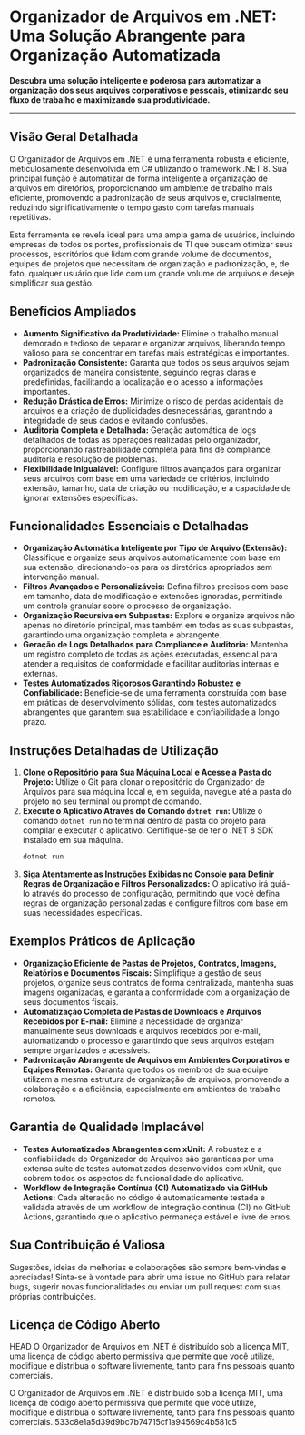 # Organizador de Arquivos em .NET: Uma Solução Abrangente para Organização Automatizada

**Descubra uma solução inteligente e poderosa para automatizar a organização dos seus arquivos corporativos e pessoais, otimizando seu fluxo de trabalho e maximizando sua produtividade.**

---

## Visão Geral Detalhada

O Organizador de Arquivos em .NET é uma ferramenta robusta e eficiente, meticulosamente desenvolvida em C# utilizando o framework .NET 8. Sua principal função é automatizar de forma inteligente a organização de arquivos em diretórios, proporcionando um ambiente de trabalho mais eficiente, promovendo a padronização de seus arquivos e, crucialmente, reduzindo significativamente o tempo gasto com tarefas manuais repetitivas.

Esta ferramenta se revela ideal para uma ampla gama de usuários, incluindo empresas de todos os portes, profissionais de TI que buscam otimizar seus processos, escritórios que lidam com grande volume de documentos, equipes de projetos que necessitam de organização e padronização, e, de fato, qualquer usuário que lide com um grande volume de arquivos e deseje simplificar sua gestão.



## Benefícios Ampliados

- **Aumento Significativo da Produtividade:** Elimine o trabalho manual demorado e tedioso de separar e organizar arquivos, liberando tempo valioso para se concentrar em tarefas mais estratégicas e importantes.
- **Padronização Consistente:** Garanta que todos os seus arquivos sejam organizados de maneira consistente, seguindo regras claras e predefinidas, facilitando a localização e o acesso a informações importantes.
- **Redução Drástica de Erros:** Minimize o risco de perdas acidentais de arquivos e a criação de duplicidades desnecessárias, garantindo a integridade de seus dados e evitando confusões.
- **Auditoria Completa e Detalhada:** Geração automática de logs detalhados de todas as operações realizadas pelo organizador, proporcionando rastreabilidade completa para fins de compliance, auditoria e resolução de problemas.
- **Flexibilidade Inigualável:** Configure filtros avançados para organizar seus arquivos com base em uma variedade de critérios, incluindo extensão, tamanho, data de criação ou modificação, e a capacidade de ignorar extensões específicas.



## Funcionalidades Essenciais e Detalhadas

- **Organização Automática Inteligente por Tipo de Arquivo (Extensão):** Classifique e organize seus arquivos automaticamente com base em sua extensão, direcionando-os para os diretórios apropriados sem intervenção manual.
- **Filtros Avançados e Personalizáveis:** Defina filtros precisos com base em tamanho, data de modificação e extensões ignoradas, permitindo um controle granular sobre o processo de organização.
- **Organização Recursiva em Subpastas:** Explore e organize arquivos não apenas no diretório principal, mas também em todas as suas subpastas, garantindo uma organização completa e abrangente.
- **Geração de Logs Detalhados para Compliance e Auditoria:** Mantenha um registro completo de todas as ações executadas, essencial para atender a requisitos de conformidade e facilitar auditorias internas e externas.
- **Testes Automatizados Rigorosos Garantindo Robustez e Confiabilidade:** Beneficie-se de uma ferramenta construída com base em práticas de desenvolvimento sólidas, com testes automatizados abrangentes que garantem sua estabilidade e confiabilidade a longo prazo.



## Instruções Detalhadas de Utilização

1. **Clone o Repositório para Sua Máquina Local e Acesse a Pasta do Projeto:** Utilize o Git para clonar o repositório do Organizador de Arquivos para sua máquina local e, em seguida, navegue até a pasta do projeto no seu terminal ou prompt de comando.
2. **Execute o Aplicativo Através do Comando `dotnet run`:** Utilize o comando `dotnet run` no terminal dentro da pasta do projeto para compilar e executar o aplicativo. Certifique-se de ter o .NET 8 SDK instalado em sua máquina.
   ```sh
   dotnet run
   ```
3. **Siga Atentamente as Instruções Exibidas no Console para Definir Regras de Organização e Filtros Personalizados:** O aplicativo irá guiá-lo através do processo de configuração, permitindo que você defina regras de organização personalizadas e configure filtros com base em suas necessidades específicas.



## Exemplos Práticos de Aplicação

- **Organização Eficiente de Pastas de Projetos, Contratos, Imagens, Relatórios e Documentos Fiscais:** Simplifique a gestão de seus projetos, organize seus contratos de forma centralizada, mantenha suas imagens organizadas, e garanta a conformidade com a organização de seus documentos fiscais.
- **Automatização Completa de Pastas de Downloads e Arquivos Recebidos por E-mail:** Elimine a necessidade de organizar manualmente seus downloads e arquivos recebidos por e-mail, automatizando o processo e garantindo que seus arquivos estejam sempre organizados e acessíveis.
- **Padronização Abrangente de Arquivos em Ambientes Corporativos e Equipes Remotas:** Garanta que todos os membros de sua equipe utilizem a mesma estrutura de organização de arquivos, promovendo a colaboração e a eficiência, especialmente em ambientes de trabalho remotos.



## Garantia de Qualidade Implacável

- **Testes Automatizados Abrangentes com xUnit:** A robustez e a confiabilidade do Organizador de Arquivos são garantidas por uma extensa suíte de testes automatizados desenvolvidos com xUnit, que cobrem todos os aspectos da funcionalidade do aplicativo.
- **Workflow de Integração Contínua (CI) Automatizado via GitHub Actions:** Cada alteração no código é automaticamente testada e validada através de um workflow de integração contínua (CI) no GitHub Actions, garantindo que o aplicativo permaneça estável e livre de erros.



## Sua Contribuição é Valiosa

Sugestões, ideias de melhorias e colaborações são sempre bem-vindas e apreciadas! Sinta-se à vontade para abrir uma issue no GitHub para relatar bugs, sugerir novas funcionalidades ou enviar um pull request com suas próprias contribuições.



## Licença de Código Aberto

HEAD
O Organizador de Arquivos em .NET é distribuído sob a licença MIT, uma licença de código aberto permissiva que permite que você utilize, modifique e distribua o software livremente, tanto para fins pessoais quanto comerciais.

O Organizador de Arquivos em .NET é distribuído sob a licença MIT, uma licença de código aberto permissiva que permite que você utilize, modifique e distribua o software livremente, tanto para fins pessoais quanto comerciais.
533c8e1a5d39d9bc7b74715cf1a94569c4b581c5
